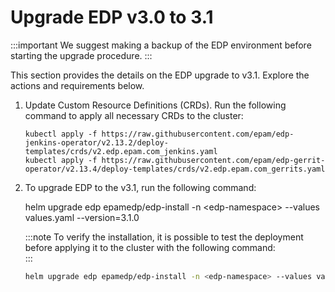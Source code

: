 # Upgrade EDP v3.0 to 3.1

:::important
    We suggest making a backup of the EDP environment before starting the upgrade procedure.
:::

This section provides the details on the EDP upgrade to v3.1. Explore the actions and requirements below.

1. Update Custom Resource Definitions (CRDs). Run the following command to apply all necessary CRDs to the cluster:

    ```
    kubectl apply -f https://raw.githubusercontent.com/epam/edp-jenkins-operator/v2.13.2/deploy-templates/crds/v2.edp.epam.com_jenkins.yaml
    kubectl apply -f https://raw.githubusercontent.com/epam/edp-gerrit-operator/v2.13.4/deploy-templates/crds/v2.edp.epam.com_gerrits.yaml
    ```

2. To upgrade EDP to the v3.1, run the following command:

      helm upgrade edp epamedp/edp-install -n \<edp-namespace\> --values values.yaml --version=3.1.0

    :::note
      To verify the installation, it is possible to test the deployment before applying it to the cluster with the following command:<br />
    :::

      ```bash
      helm upgrade edp epamedp/edp-install -n <edp-namespace> --values values.yaml --version=3.1.0  --dry-run
      ```
